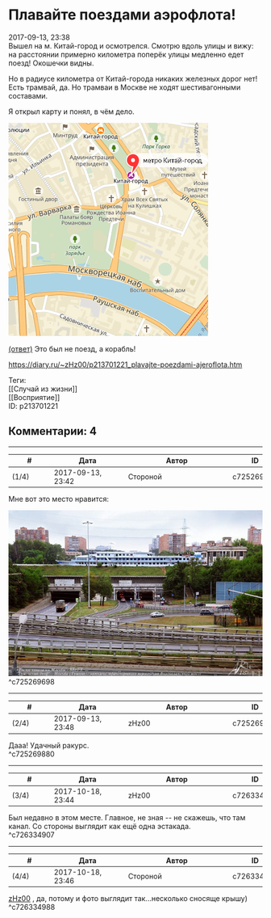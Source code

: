 Плавайте поездами аэрофлота!
============================

  
2017-09-13, 23:38  
 Вышел на м. Китай-город и осмотрелся. Смотрю вдоль улицы и вижу: на расстоянии примерно километра поперёк улицы медленно едет поезд! Окошечки видны.   
   
 Но в радиусе километра от Китай-города никаких железных дорог нет! Есть трамвай, да. Но трамваи в Москве не ходят шестивагонными составами.   
   
 Я открыл карту и понял, в чём дело.   
   
  ![](pics/nAzl0wh.png)    
   
  [(ответ)](https://zHz00.diary.ru/p213701221.htm?index=1#linkmore213701221m1)    Это был не поезд, а корабль!     
  
<https://diary.ru/~zHz00/p213701221_plavajte-poezdami-ajeroflota.htm>  
  
Теги:  
[[Случай из жизни]]  
[[Восприятие]]  
ID: p213701221  


Комментарии: 4
--------------

  


---



|         #         |              Дата              |                     Автор                     |           ID           |
| --- | --- | --- | --- |
| (1/4) | 2017-09-13, 23:42 | Стороной | c725269698 |

  
 Мне вот это место нравится:   
   
 ![изображение](pics/akveduk-kanal-im-moskvy3.jpg)   
 ^c725269698

---



|         #         |              Дата              |                     Автор                     |           ID           |
| --- | --- | --- | --- |
| (2/4) | 2017-09-13, 23:48 | zHz00 | c725269880 |

  
 Дааа! Удачный ракурс.   
 ^c725269880

---



|         #         |              Дата              |                     Автор                     |           ID           |
| --- | --- | --- | --- |
| (3/4) | 2017-10-18, 23:44 | zHz00 | c726334907 |

  
 Был недавно в этом месте. Главное, не зная -- не скажешь, что там канал. Со стороны выглядит как ещё одна эстакада.   
 ^c726334907

---



|         #         |              Дата              |                     Автор                     |           ID           |
| --- | --- | --- | --- |
| (4/4) | 2017-10-18, 23:46 | Стороной | c726334988 |

  
  [zHz00](https://zHz00.diary.ru "Untitled")  , да, потому и фото выглядит так...несколько сносяще крышу)   
 ^c726334988